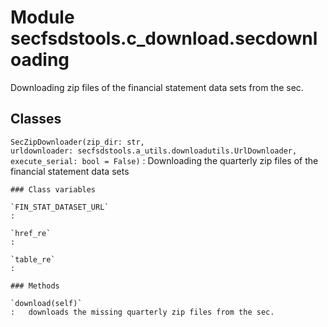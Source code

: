 Module secfsdstools.c_download.secdownloading
=============================================
Downloading zip files of the financial statement data sets from the sec.

Classes
-------

`SecZipDownloader(zip_dir: str, urldownloader: secfsdstools.a_utils.downloadutils.UrlDownloader, execute_serial: bool = False)`
:   Downloading the quarterly zip files of the financial statement data sets

    ### Class variables

    `FIN_STAT_DATASET_URL`
    :

    `href_re`
    :

    `table_re`
    :

    ### Methods

    `download(self)`
    :   downloads the missing quarterly zip files from the sec.